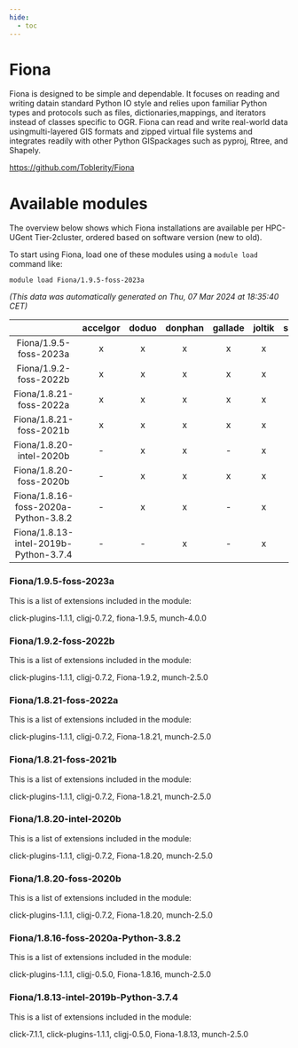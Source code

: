 ```yaml
---
hide:
  - toc
---
```


Fiona
=====


Fiona is designed to be simple and dependable. It focuses on reading and writing datain standard Python IO style and relies upon familiar Python types and protocols such as files, dictionaries,mappings, and iterators instead of classes specific to OGR. Fiona can read and write real-world data usingmulti-layered GIS formats and zipped virtual file systems and integrates readily with other Python GISpackages such as pyproj, Rtree, and Shapely.

https://github.com/Toblerity/Fiona
# Available modules


The overview below shows which Fiona installations are available per HPC-UGent Tier-2cluster, ordered based on software version (new to old).

To start using Fiona, load one of these modules using a `module load` command like:

```shell
module load Fiona/1.9.5-foss-2023a
```

*(This data was automatically generated on Thu, 07 Mar 2024 at 18:35:40 CET)*  

| |accelgor|doduo|donphan|gallade|joltik|skitty|
| :---: | :---: | :---: | :---: | :---: | :---: | :---: |
|Fiona/1.9.5-foss-2023a|x|x|x|x|x|x|
|Fiona/1.9.2-foss-2022b|x|x|x|x|x|x|
|Fiona/1.8.21-foss-2022a|x|x|x|x|x|x|
|Fiona/1.8.21-foss-2021b|x|x|x|x|x|x|
|Fiona/1.8.20-intel-2020b|-|x|x|-|x|x|
|Fiona/1.8.20-foss-2020b|-|x|x|x|x|x|
|Fiona/1.8.16-foss-2020a-Python-3.8.2|-|x|x|-|x|x|
|Fiona/1.8.13-intel-2019b-Python-3.7.4|-|-|x|-|x|x|


### Fiona/1.9.5-foss-2023a

This is a list of extensions included in the module:

click-plugins-1.1.1, cligj-0.7.2, fiona-1.9.5, munch-4.0.0

### Fiona/1.9.2-foss-2022b

This is a list of extensions included in the module:

click-plugins-1.1.1, cligj-0.7.2, Fiona-1.9.2, munch-2.5.0

### Fiona/1.8.21-foss-2022a

This is a list of extensions included in the module:

click-plugins-1.1.1, cligj-0.7.2, Fiona-1.8.21, munch-2.5.0

### Fiona/1.8.21-foss-2021b

This is a list of extensions included in the module:

click-plugins-1.1.1, cligj-0.7.2, Fiona-1.8.21, munch-2.5.0

### Fiona/1.8.20-intel-2020b

This is a list of extensions included in the module:

click-plugins-1.1.1, cligj-0.7.2, Fiona-1.8.20, munch-2.5.0

### Fiona/1.8.20-foss-2020b

This is a list of extensions included in the module:

click-plugins-1.1.1, cligj-0.7.2, Fiona-1.8.20, munch-2.5.0

### Fiona/1.8.16-foss-2020a-Python-3.8.2

This is a list of extensions included in the module:

click-plugins-1.1.1, cligj-0.5.0, Fiona-1.8.16, munch-2.5.0

### Fiona/1.8.13-intel-2019b-Python-3.7.4

This is a list of extensions included in the module:

click-7.1.1, click-plugins-1.1.1, cligj-0.5.0, Fiona-1.8.13, munch-2.5.0